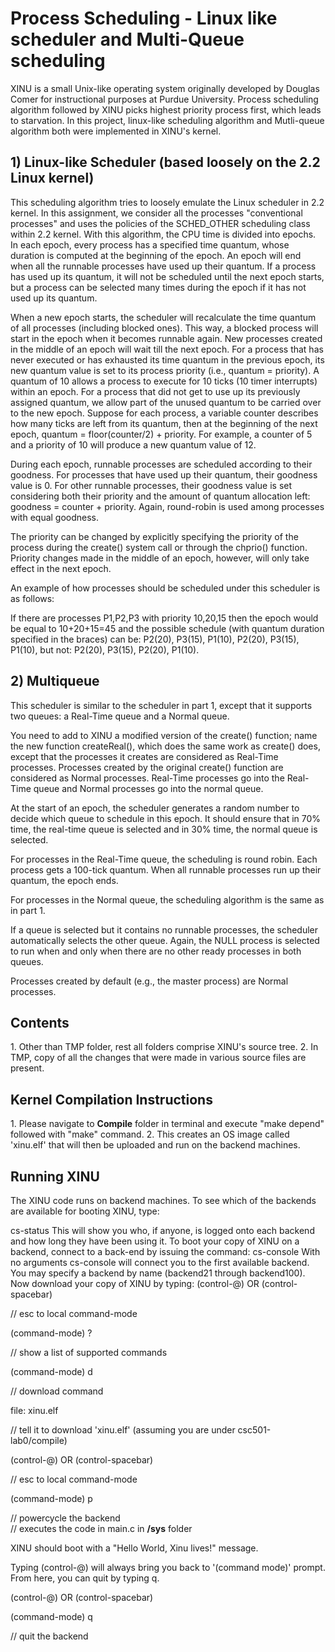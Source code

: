 <h1>Process Scheduling - Linux like scheduler and Multi-Queue scheduling</h1>

XINU is a small Unix-like operating system originally developed by Douglas Comer for instructional purposes at Purdue University. Process scheduling algorithm followed by XINU picks highest priority process first, which leads to starvation. In this project, linux-like scheduling algorithm and Mutli-queue algorithm both were implemented in XINU's kernel. 

<h2>1) Linux-like Scheduler (based loosely	on the 2.2 Linux kernel)</h2>

This scheduling algorithm tries to loosely emulate the Linux scheduler in 2.2 kernel. In this assignment, we consider all the processes "conventional processes" and uses the policies of the SCHED_OTHER scheduling class within 2.2 kernel. With this algorithm, the CPU time is divided into epochs. In each epoch, every process has a specified time quantum, whose duration is computed at the beginning of the epoch. An epoch will end when all the runnable processes have used up their quantum. If a process has used up its quantum, it will not be scheduled until the next epoch starts, but a process can be selected many times during the epoch if it has not used up its quantum.

When a new epoch starts, the scheduler will recalculate the time quantum of all processes (including blocked ones). This way, a blocked process will start in the epoch when it becomes runnable again. New processes created in the middle of an epoch will wait till the next epoch. For a process that has never executed or has exhausted its time quantum in the previous epoch, its new quantum value is set to its process priority (i.e., quantum = priority). A quantum of 10 allows a process to execute for 10 ticks (10 timer interrupts) within an epoch. For a process that did not get to use up its previously assigned quantum, we allow part of the unused quantum to be carried over to the new epoch. Suppose for each process, a variable counter describes how many ticks are left from its quantum, then at the beginning of the next epoch, quantum = floor(counter/2) + priority. For example, a counter of 5 and a priority of 10 will produce a new quantum value of 12.

During each epoch, runnable processes are scheduled according to their goodness. For processes that have used up their quantum, their goodness value is 0. For other runnable processes, their goodness value is set considering both their priority and the amount of quantum allocation	left: goodness = counter + priority. Again, round-robin is used among processes with equal goodness.

The priority can be changed by explicitly specifying the priority of the	process during the create() system call or through the chprio() function. Priority changes made in the middle of an epoch, however, will only take effect in the next epoch.

An example of how processes should be scheduled under this scheduler is as follows:

If there are processes P1,P2,P3 with priority 10,20,15 then the epoch would be equal to 10+20+15=45 and the possible schedule (with quantum duration specified in the braces) can be: P2(20), P3(15),	P1(10), P2(20), P3(15), P1(10), but not: P2(20), P3(15), P2(20), P1(10).
 
<h2>2) Multiqueue</h2>

This scheduler is similar to the scheduler in part 1, except that it supports two queues: a Real-Time queue and a Normal queue.

You need to add to XINU a modified version of the create() function; name the new function createReal(), which does the same work as create() does, except that the processes it creates are considered as Real-Time processes. Processes created by the original create() function are considered as Normal processes. Real-Time processes go into the Real-Time queue and Normal processes go into the normal queue.

At the start of an epoch, the scheduler generates a random number to decide which queue to schedule in this epoch. It should ensure that in 70% time, the real-time queue is selected and in 30% time, the normal queue is selected.

For processes in the Real-Time queue, the scheduling is round robin. Each process gets a 100-tick quantum. When all runnable processes run up their quantum, the epoch ends.

For processes in the Normal queue, the scheduling algorithm is the same as in part 1.

If a queue is selected but it contains no runnable processes, the scheduler automatically selects the other queue. Again, the NULL process is selected to run when and only when there are no other ready processes in both queues.

Processes created by default (e.g., the master process) are Normal processes.

<h2>Contents</h2>
1. Other than TMP folder, rest all folders comprise XINU's source tree.
2. In TMP, copy of all the changes that were made in various source files are present. 

<h2>Kernel Compilation Instructions</h2>
1. Please navigate to <b>Compile</b> folder in terminal and execute "make depend" followed with "make" command.
2. This creates an OS image called 'xinu.elf' that will then be uploaded and run on the backend machines.

<h2>Running XINU</h2>

The XINU code runs on backend machines. To see which of the backends are available for booting XINU, type: 
 
cs-status
This will show you who, if anyone, is logged onto each backend and how long they have been using it. To boot your copy of XINU on a backend, connect to a back-end by issuing the command:
cs-console
With no arguments cs-console will connect you to the first available backend. You may specify a backend by name (backend21 through backend100). Now download your copy of XINU by typing:
(control-@) OR (control-spacebar)

// esc to local command-mode 


(command-mode) ?        

// show a list of supported commands  


(command-mode) d 

// download command 


file: xinu.elf

// tell it to download 'xinu.elf' (assuming you are under csc501-lab0/compile)


(control-@) OR (control-spacebar)

// esc to local command-mode 


(command-mode) p        

// powercycle the backend  
// executes the code in main.c in <b>/sys</b> folder


XINU should boot with a "Hello World, Xinu lives!" message.

Typing (control-@) will always bring you back to '(command mode)' prompt. From here, you can quit by typing q. 
 
(control-@) OR (control-spacebar)

(command-mode) q        

// quit the backend  

